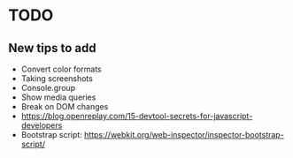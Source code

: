 # TODO

## New tips to add

* Convert color formats
* Taking screenshots
* Console.group
* Show media queries
* Break on DOM changes
* https://blog.openreplay.com/15-devtool-secrets-for-javascript-developers
* Bootstrap script: https://webkit.org/web-inspector/inspector-bootstrap-script/
